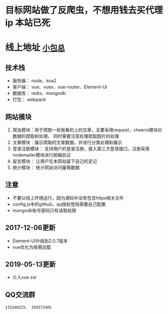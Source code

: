 # 目标网站做了反爬虫，不想用钱去买代理ip 本站已死

# 线上地址   <font size="5">[小包总](https://www.xiaobaozong.cn/ "小包总")</font>

## 技术栈
 * 服务器： node、koa2
 * 客户端： vue、vuex、vue-router、Element-UI
 * 数据库： redis、mongodb
 * 打包： webpack

## 网站模块
 1. 爬虫模块：用于爬取一些我看的上的文章，主要采用request，cheerio模块对数据的爬取和处理，
 	同时需要注意处理爬取图片的处理
 2. 文章模块：展示爬取的文章数据，并进行分类处理和展示
 3. 登录注册模块： 支持用户的登录注册，接入第三方登录接口，注册采用nodemailer模块进行邮箱验证
 4. 留言模块： 让用户在本网站留下自己的足记
 5. 统计模块： 统计网站访问量等数据

## 注意
 * 不要以线上环境运行，因为源码中没有包含https相关文件
 * config.js中的github，qq授权登陆需要自己配置
 * mongodb账号密码只有读取权限

## 2017-12-06更新
 * Element-UI升级到2.0.7版本
 * vue优化为按需加载

## 2019-05-13更新
 * 介入vue ssr

## QQ交流群
	133240225、 193572405

